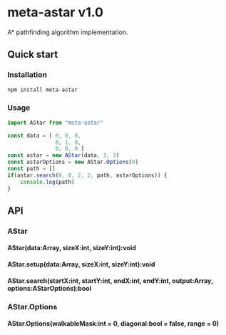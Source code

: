 # meta-astar v1.0

A* pathfinding algorithm implementation.

## Quick start

### Installation

```js
npm install meta-astar
```

### Usage

```js
import AStar from "meta-astar"

const data = [ 0, 0, 0,
			   0, 1, 0,
			   0, 0, 0 ]
const astar = new AStar(data, 3, 3)
const astarOptions = new AStar.Options(0)
const path = []
if(astar.search(0, 0, 2, 2, path, astarOptions)) {
	console.log(path)
}
```

## API

### AStar
#### AStar(data:Array<int>, sizeX:int, sizeY:int):void
#### AStar.setup(data:Array<int>, sizeX:int, sizeY:int):void
#### AStar.search(startX:int, startY:int, endX:int, endY:int, output:Array<AStarNode>, options:AStarOptions):bool

### AStar.Options
#### AStar.Options(walkableMask:int = 0, diagonal:bool = false, range = 0)
